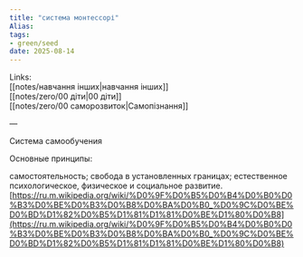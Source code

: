 ```yaml
---
title: "система монтессорі"
Alias: 
tags:
- green/seed
date: 2025-08-14
---
```

Links:  
[[notes/навчання інших|навчання інших]]  
[[notes/zero/00 діти|00 діти]]  
[[notes/zero/00 саморозвиток|Самопізнання]]

—

Система самообучения

Основные принципы:

самостоятельность; свобода в установленных границах; естественное психологическое, физическое и социальное развитие.  
[https://ru.m.wikipedia.org/wiki/%D0%9F%D0%B5%D0%B4%D0%B0%D0%B3%D0%BE%D0%B3%D0%B8%D0%BA%D0%B0_%D0%9C%D0%BE%D0%BD%D1%82%D0%B5%D1%81%D1%81%D0%BE%D1%80%D0%B8](https://ru.m.wikipedia.org/wiki/%D0%9F%D0%B5%D0%B4%D0%B0%D0%B3%D0%BE%D0%B3%D0%B8%D0%BA%D0%B0_%D0%9C%D0%BE%D0%BD%D1%82%D0%B5%D1%81%D1%81%D0%BE%D1%80%D0%B8)